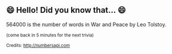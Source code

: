 ## :smile: Hello! Did you know that... :smile:
564000 is the number of words in War and Peace by Leo Tolstoy.

<sup>(come back in 5 minutes for the next trivia)</sup>


<sup>Credits: http://numbersapi.com</sup>
